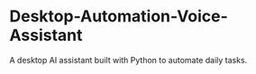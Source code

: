 # Desktop-Automation-Voice-Assistant
A desktop AI assistant built with Python to automate daily tasks.
